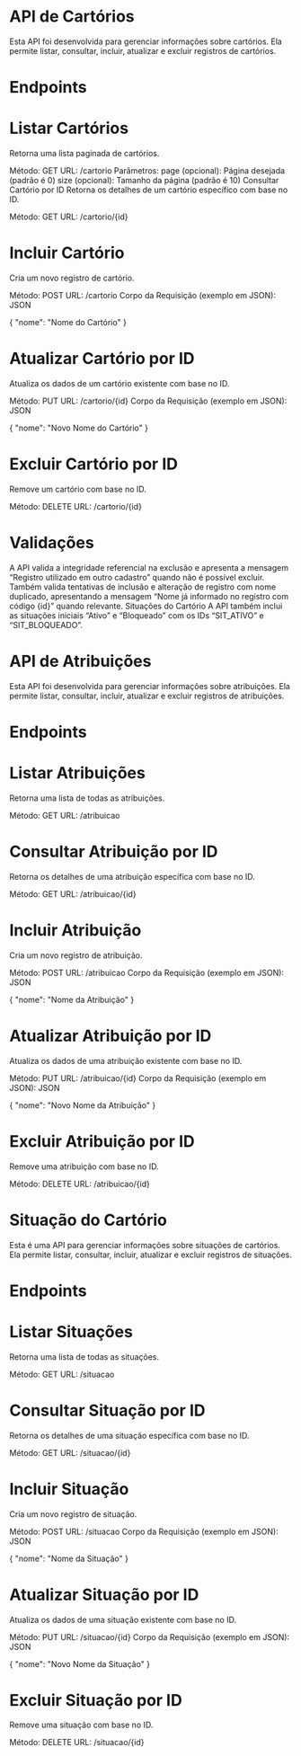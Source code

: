 # API de Cartórios
Esta API foi desenvolvida para gerenciar informações sobre cartórios. Ela permite listar, consultar, incluir, atualizar e excluir registros de cartórios.

# Endpoints
# Listar Cartórios
Retorna uma lista paginada de cartórios.

Método: GET
URL: /cartorio
Parâmetros:
page (opcional): Página desejada (padrão é 0)
size (opcional): Tamanho da página (padrão é 10)
Consultar Cartório por ID
Retorna os detalhes de um cartório específico com base no ID.

Método: GET
URL: /cartorio/{id}

# Incluir Cartório
Cria um novo registro de cartório.

Método: POST
URL: /cartorio
Corpo da Requisição (exemplo em JSON):
JSON

{
    "nome": "Nome do Cartório"
}

# Atualizar Cartório por ID
Atualiza os dados de um cartório existente com base no ID.

Método: PUT
URL: /cartorio/{id}
Corpo da Requisição (exemplo em JSON):
JSON

{
    "nome": "Novo Nome do Cartório"
}

# Excluir Cartório por ID
Remove um cartório com base no ID.

Método: DELETE
URL: /cartorio/{id}

# Validações
A API valida a integridade referencial na exclusão e apresenta a mensagem “Registro utilizado em outro cadastro” quando não é possível excluir.
Também valida tentativas de inclusão e alteração de registro com nome duplicado, apresentando a mensagem “Nome já informado no registro com código {id}” quando relevante.
Situações do Cartório
A API também inclui as situações iniciais “Ativo” e “Bloqueado” com os IDs “SIT_ATIVO” e “SIT_BLOQUEADO”.


# API de Atribuições
Esta API foi desenvolvida para gerenciar informações sobre atribuições. Ela permite listar, consultar, incluir, atualizar e excluir registros de atribuições.

# Endpoints
# Listar Atribuições
Retorna uma lista de todas as atribuições.

Método: GET
URL: /atribuicao

# Consultar Atribuição por ID
Retorna os detalhes de uma atribuição específica com base no ID.

Método: GET
URL: /atribuicao/{id}

# Incluir Atribuição
Cria um novo registro de atribuição.

Método: POST
URL: /atribuicao
Corpo da Requisição (exemplo em JSON):
JSON

{
    "nome": "Nome da Atribuição"
}

# Atualizar Atribuição por ID
Atualiza os dados de uma atribuição existente com base no ID.

Método: PUT
URL: /atribuicao/{id}
Corpo da Requisição (exemplo em JSON):
JSON

{
    "nome": "Novo Nome da Atribuição"
}

# Excluir Atribuição por ID
Remove uma atribuição com base no ID.

Método: DELETE
URL: /atribuicao/{id}


# Situação do Cartório
Esta é uma API para gerenciar informações sobre situações de cartórios. Ela permite listar, consultar, incluir, atualizar e excluir registros de situações.

# Endpoints
# Listar Situações
Retorna uma lista de todas as situações.

Método: GET
URL: /situacao

# Consultar Situação por ID
Retorna os detalhes de uma situação específica com base no ID.

Método: GET
URL: /situacao/{id}

# Incluir Situação
Cria um novo registro de situação.

Método: POST
URL: /situacao
Corpo da Requisição (exemplo em JSON):
JSON

{
    "nome": "Nome da Situação"
}

# Atualizar Situação por ID
Atualiza os dados de uma situação existente com base no ID.

Método: PUT
URL: /situacao/{id}
Corpo da Requisição (exemplo em JSON):
JSON

{
    "nome": "Novo Nome da Situação"
}

# Excluir Situação por ID
Remove uma situação com base no ID.

Método: DELETE
URL: /situacao/{id}
